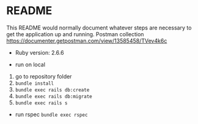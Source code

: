 # README

This README would normally document whatever steps are necessary to get the
application up and running.
Postman collection https://documenter.getpostman.com/view/13585458/TVev4k6c

* Ruby version: 2.6.6

* run on local
1. go to repository folder
2. `bundle install`
3. `bundle exec rails db:create`
4. `bundle exec rails db:migrate`
5. `bundle exec rails s`

* run rspec
`bundle exec rspec`